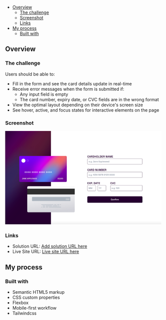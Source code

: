 - [Overview](#overview)
  - [The challenge](#the-challenge)
  - [Screenshot](#screenshot)
  - [Links](#links)
- [My process](#my-process)
  - [Built with](#built-with)



## Overview

### The challenge

Users should be able to:

- Fill in the form and see the card details update in real-time
- Receive error messages when the form is submitted if:
  - Any input field is empty
  - The card number, expiry date, or CVC fields are in the wrong format
- View the optimal layout depending on their device's screen size
- See hover, active, and focus states for interactive elements on the page

### Screenshot

![](./images/Demo.png)

### Links

- Solution URL: [Add solution URL here](https://your-solution-url.com)
- Live Site URL: [Live site URL here](https://creditcard-info.netlify.app/)

## My process

### Built with

- Semantic HTML5 markup
- CSS custom properties
- Flexbox
- Mobile-first workflow
- Tailwindcss

